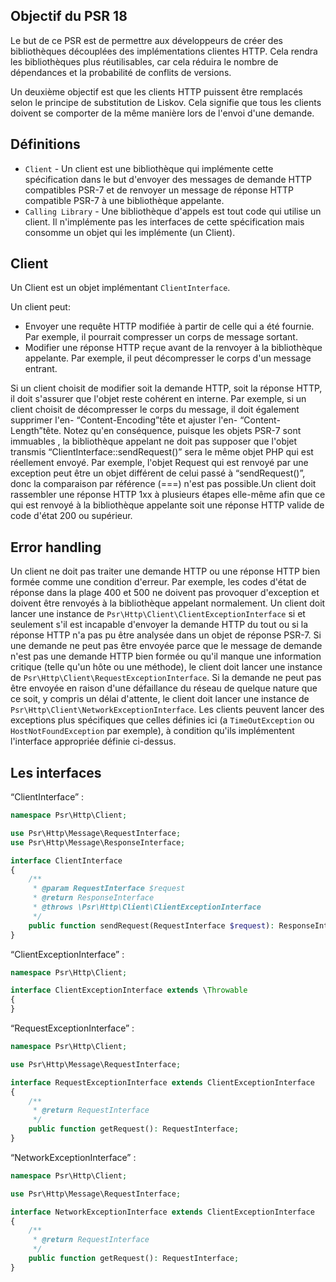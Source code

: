 ## Objectif du PSR 18

Le but de ce PSR est de permettre aux développeurs de créer des bibliothèques découplées des implémentations clientes HTTP. Cela rendra les bibliothèques plus réutilisables, car cela réduira le nombre de dépendances et la probabilité de conflits de versions.

Un deuxième objectif est que les clients HTTP puissent être remplacés selon le principe de substitution de Liskov. Cela signifie que tous les clients doivent se comporter de la même manière lors de l'envoi d'une demande.

## Définitions

- ```Client``` - Un client est une bibliothèque qui implémente cette spécification dans le but d'envoyer des messages de demande HTTP compatibles PSR-7 et de renvoyer un message de réponse HTTP compatible PSR-7 à une bibliothèque appelante.
- ```Calling Library``` - Une bibliothèque d'appels est tout code qui utilise un client. Il n'implémente pas les interfaces de cette spécification mais consomme un objet qui les implémente (un Client).

## Client

Un Client est un objet implémentant ```ClientInterface```.

Un client peut:

- Envoyer une requête HTTP modifiée à partir de celle qui a été fournie. Par exemple, il pourrait compresser un corps de message sortant.
- Modifier une réponse HTTP reçue avant de la renvoyer à la bibliothèque appelante. Par exemple, il peut décompresser le corps d'un message entrant.

Si un client choisit de modifier soit la demande HTTP, soit la réponse HTTP, il doit s'assurer que l'objet reste cohérent en interne. Par exemple, si un client choisit de décompresser le corps du message, il doit également supprimer l'en- “Content-Encoding”tête et ajuster l'en- “Content-Length”tête. Notez qu'en conséquence, puisque les objets PSR-7 sont immuables , la bibliothèque appelant ne doit pas supposer que l'objet transmis “ClientInterface::sendRequest()” sera le même objet PHP qui est réellement envoyé. Par exemple, l'objet Request qui est renvoyé par une exception peut être un objet différent de celui passé à “sendRequest()”, donc la comparaison par référence (===) n'est pas possible.Un client doit rassembler une réponse HTTP 1xx à plusieurs étapes elle-même afin que ce qui est renvoyé à la bibliothèque appelante soit une réponse HTTP valide de code d'état 200 ou supérieur.

## Error handling

Un client ne doit pas traiter une demande HTTP ou une réponse HTTP bien formée comme une condition d'erreur. Par exemple, les codes d'état de réponse dans la plage 400 et 500 ne doivent pas provoquer d'exception et doivent être renvoyés à la bibliothèque appelant normalement. Un client doit lancer une instance de ```Psr\Http\Client\ClientExceptionInterface``` si et seulement s'il est incapable d'envoyer la demande HTTP du tout ou si la réponse HTTP n'a pas pu être analysée dans un objet de réponse PSR-7. Si une demande ne peut pas être envoyée parce que le message de demande n'est pas une demande HTTP bien formée ou qu'il manque une information critique (telle qu'un hôte ou une méthode), le client doit lancer une instance de ```Psr\Http\Client\RequestExceptionInterface```. Si la demande ne peut pas être envoyée en raison d'une défaillance du réseau de quelque nature que ce soit, y compris un délai d'attente, le client doit lancer une instance de ```Psr\Http\Client\NetworkExceptionInterface```. Les clients peuvent lancer des exceptions plus spécifiques que celles définies ici (a ```TimeOutException``` ou ```HostNotFoundException``` par exemple), à ​​condition qu'ils implémentent l'interface appropriée définie ci-dessus.

## Les interfaces

“ClientInterface” :

```php
namespace Psr\Http\Client;

use Psr\Http\Message\RequestInterface;
use Psr\Http\Message\ResponseInterface;

interface ClientInterface
{
    /**
     * @param RequestInterface $request
     * @return ResponseInterface
     * @throws \Psr\Http\Client\ClientExceptionInterface
     */
    public function sendRequest(RequestInterface $request): ResponseInterface;
}
```

“ClientExceptionInterface” :

```php
namespace Psr\Http\Client;

interface ClientExceptionInterface extends \Throwable
{
}
```

“RequestExceptionInterface” :

```php
namespace Psr\Http\Client;

use Psr\Http\Message\RequestInterface;

interface RequestExceptionInterface extends ClientExceptionInterface
{
    /**
     * @return RequestInterface
     */
    public function getRequest(): RequestInterface;
}
```

“NetworkExceptionInterface” :

```php
namespace Psr\Http\Client;

use Psr\Http\Message\RequestInterface;

interface NetworkExceptionInterface extends ClientExceptionInterface
{
    /**
     * @return RequestInterface
     */
    public function getRequest(): RequestInterface;
}
```